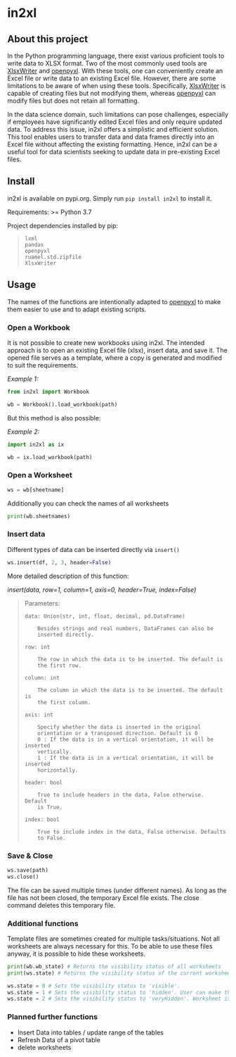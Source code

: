 # in2xl

## About this project

In the Python programming language, there exist various proficient tools
to write data to XLSX format. Two of the most commonly used tools are
[XlsxWriter](https://pypi.org/project/XlsxWriter/) and
[openpyxl](https://pypi.org/project/openpyxl). With these tools, one can
conveniently create an Excel file or write data to an existing Excel
file. However, there are some limitations to be aware of when using
these tools. Specifically,
[XlsxWriter](https://pypi.org/project/XlsxWriter/) is capable of
creating files but not modifying them, whereas
[openpyxl](https://pypi.org/project/openpyxl) can modify files but does
not retain all formatting.

In the data science domain, such limitations can pose challenges,
especially if employees have significantly edited Excel files and only
require updated data. To address this issue, in2xl offers a simplistic
and efficient solution. This tool enables users to transfer data and
data frames directly into an Excel file without affecting the existing
formatting. Hence, in2xl can be a useful tool for data scientists
seeking to update data in pre-existing Excel files.

## Install

in2xl is available on pypi.org. Simply run `pip install in2xl` to
install it.

Requirements: \>= Python 3.7

Project dependencies installed by pip:

>     lxml
>     pandas
>     openpyxl
>     ruamel.std.zipfile
>     XlsxWriter

## Usage

The names of the functions are intentionally adapted to
[openpyxl](https://pypi.org/project/openpyxl) to make them easier to use
and to adapt existing scripts.

### Open a Workbook

It is not possible to create new workbooks using in2xl. The intended
approach is to open an existing Excel file (xlsx), insert data, and save
it. The opened file serves as a template, where a copy is generated and
modified to suit the requirements.

*Example 1:*

``` python
from in2xl import Workbook

wb = Workbook().load_workbook(path)
```

But this method is also possible:

*Example 2:*

``` python
import in2xl as ix

wb = ix.load_workbook(path)
```

### Open a Worksheet

``` python
ws = wb[sheetname]
```

Additionally you can check the names of all worksheets

``` python
print(wb.sheetnames)
```

### Insert data

Different types of data can be inserted directly via `insert()`

``` python
ws.insert(df, 2, 3, header=False)
```

More detailed description of this function:

*insert(data, row=1, column=1, axis=0, header=True, index=False)*

> Parameters:
>
>
>     data: Union(str, int, float, decimal, pd.DataFrame)
>
>         Besides strings and real numbers, DataFrames can also be
>         inserted directly.
>
>     row: int
>
>         The row in which the data is to be inserted. The default is
>         the first row.
>
>     column: int
>
>         The column in which the data is to be inserted. The default is
>         the first column.
>
>     axis: int
>
>         Specify whether the data is inserted in the original
>         orientation or a transposed direction. Default is 0
>         0 : If the data is in a vertical orientation, it will be inserted
>         vertically.
>         1 : If the data is in a vertical orientation, it will be inserted
>         horizontally.
>
>     header: bool
>
>         True to include headers in the data, False otherwise. Default
>         is True.
>
>     index: bool
>
>         True to include index in the data, False otherwise. Defaults
>         to False.

### Save & Close

``` python
ws.save(path)
ws.close()
```

The file can be saved multiple times (under different names). As long as
the file has not been closed, the temporary Excel file exists. The close
command deletes this temporary file.

### Additional functions

Template files are sometimes created for multiple tasks/situations. Not
all worksheets are always necessary for this. To be able to use these
files anyway, it is possible to hide these worksheets.

``` python
print(wb.wb_state) # Returns the visibility status of all worksheets
print(ws.state) # Returns the visibility status of the current worksheet

ws.state = 0 # Sets the visibility status to 'visible'.
ws.state = 1 # Sets the visibility status to 'hidden'. User can make this worksheet visible again out of Excel via "Unhide".
ws.state = 2 # Sets the visibility status to 'veryHidden'. Worksheet is not visible under "Unhide" in Excel.
```

### Planned further functions

-   Insert Data into tables / update range of the tables
-   Refresh Data of a pivot table
-   delete worksheets
